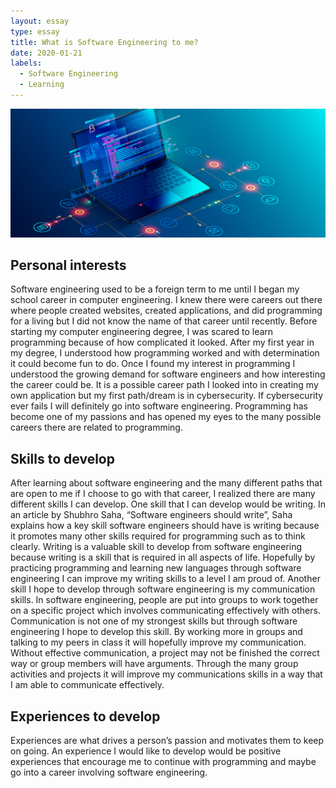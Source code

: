 ```yaml
---
layout: essay
type: essay
title: What is Software Engineering to me? 
date: 2020-01-21
labels:
  - Software Engineering
  - Learning
---
```


<div class="ui medium rounded images">
  <img class="ui image" src="../images/softwareEngineering.jpg">
</div>

## Personal interests 
Software engineering used to be a foreign term to me until I began my school career in computer engineering. I knew there were careers out there where people created websites, created applications, and did programming for a living but I did not know the name of that career until recently. Before starting my computer engineering degree, I was scared to learn programming because of how complicated it looked.  After my first year in my degree, I understood how programming worked and with determination it could become fun to do.  Once I found my interest in programming I understood the growing demand for software engineers and how interesting the career could be. It is a possible career path I looked into in creating my own application but my first path/dream is in cybersecurity. If cybersecurity ever fails I will definitely go into software engineering. Programming has become one of my passions and has opened my eyes to the many possible careers there are related to programming. 

## Skills to develop 
After learning about software engineering and the many different paths that are open to me if I choose to go with that career, I realized there are many different skills I can develop.  One skill that I can develop would be writing.  In an article by Shubhro Saha, “Software engineers should write”, Saha explains how a key skill software engineers should have is writing because it promotes many other skills required for programming such as to think clearly. Writing is a valuable skill to develop from software engineering because writing is a skill that is required in all aspects of life. Hopefully by practicing programming and learning new languages through software engineering I can improve my writing skills to a level I am proud of. Another skill I hope to develop through software engineering is my communication skills. In software engineering, people are put into groups to work together on a specific project which involves communicating effectively with others. Communication is not one of my strongest skills but through software engineering I hope to develop this skill. By working more in groups and talking to my peers in class it will hopefully improve my communication.  Without effective communication, a project may not be finished the correct way or group members will have arguments.  Through the many group activities and projects it will improve my communications skills in a way that I am able to communicate effectively. 

## Experiences to develop
Experiences are what drives a person’s passion and motivates them to keep on going. An experience I would like to develop would be positive experiences that encourage me to continue with programming and maybe go into a career involving software engineering. 
